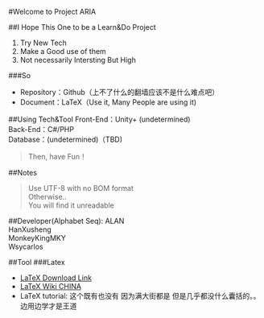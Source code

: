 #Welcome to Project ARIA

##I Hope This One to be a Learn&Do Project
1. Try New Tech
2. Make a Good use of them
3. Not necessarily Intersting But High

###So
* Repository：Github（上不了什么的翻墙应该不是什么难点吧）  
* Document：LaTeX（Use it, Many People are using it)

##Using Tech&Tool
Front-End：Unity+ (undetermined)<br/>
Back-End：C#/PHP<br/>
Database：(undetermined)（TBD)<br/>  

>Then, have Fun！

##Notes
>Use UTF-8 with no BOM format<br/> 
>Otherwise..<br/>
>You will find it unreadable<br/>

##Developer(Alphabet Seq):
ALAN<br/>
HanXusheng<br/>
MonkeyKingMKY<br/>
Wsycarlos<br/>

##Tool
###Latex  
* [LaTeX Download Link](http://www.ctex.org/CTeXDownload)<br/>
* [LaTeX Wiki CHINA](https://zh.wikipedia.org/wiki/LaTeX)<br/>
* LaTeX tutorial: 这个既有也没有 因为满大街都是 但是几乎都没什么囊括的。。边用边学才是王道<br/>

##
